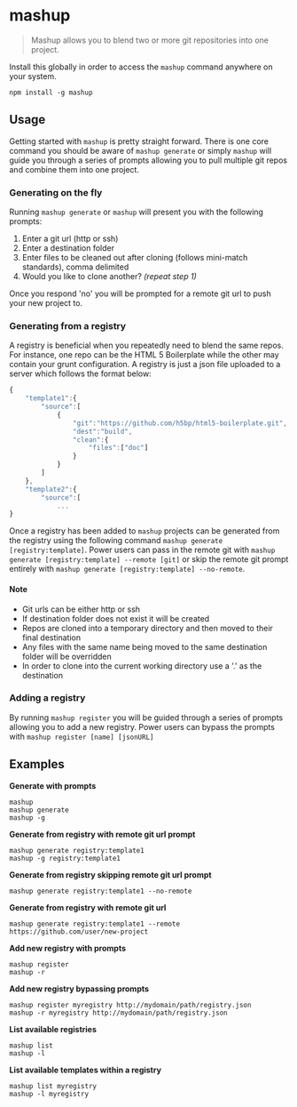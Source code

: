 # mashup
> Mashup allows you to blend two or more git repositories into one project.

Install this globally in order to access the `mashup` command anywhere on your system.

```shell
npm install -g mashup
```

## Usage

Getting started with `mashup` is pretty straight forward. There is one core command you should be aware of `mashup generate` or simply `mashup` will guide you through a series of prompts allowing you to pull multiple git repos and combine them into one project.

### Generating on the fly

Running `mashup generate` or `mashup` will present you with the following prompts:

1. Enter a git url (http or ssh)
1. Enter a destination folder
1. Enter files to be cleaned out after cloning (follows mini-match standards), comma delimited
1. Would you like to clone another? *(repeat step 1)*

Once you respond 'no' you will be prompted for a remote git url to push your new project to.

### Generating from a registry

A registry is beneficial when you repeatedly need to blend the same repos. For instance, one repo can be the HTML 5 Boilerplate while the other may contain your grunt configuration. A registry is just a json file uploaded to a server which follows the format below:

```js
{
    "template1":{
        "source":[
            {
                "git":"https://github.com/h5bp/html5-boilerplate.git",
                "dest":"build",
                "clean":{
                    "files":["doc"]
                }
            }
        ]
    },
    "template2":{
        "source":[
            ...
}
```

Once a registry has been added to `mashup` projects can be generated from the registry using the following command `mashup generate [registry:template]`. Power users can pass in the remote git with `mashup generate [registry:template] --remote [git]` or skip the remote git prompt entirely with `mashup generate [registry:template] --no-remote`.

#### Note
* Git urls can be either http or ssh
* If destination folder does not exist it will be created
* Repos are cloned into a temporary directory and then moved to their final destination
* Any files with the same name being moved to the same destination folder will be overridden
* In order to clone into the current working directory use a '.' as the destination

### Adding a registry

By running `mashup register` you will be guided through a series of prompts allowing you to add a new registry. Power users can bypass the prompts with `mashup register [name] [jsonURL]`

## Examples

**Generate with prompts**
```
mashup
mashup generate
mashup -g
```

**Generate from registry with remote git url prompt**
```
mashup generate registry:template1
mashup -g registry:template1
```

**Generate from registry skipping remote git url prompt**
```
mashup generate registry:template1 --no-remote
```

**Generate from registry with remote git url**
```
mashup generate registry:template1 --remote https://github.com/user/new-project
```

**Add new registry with prompts**
```
mashup register
mashup -r
```

**Add new registry bypassing prompts**
```
mashup register myregistry http://mydomain/path/registry.json
mashup -r myregistry http://mydomain/path/registry.json
```

**List available registries**
```
mashup list
mashup -l
```

**List available templates within a registry**
```
mashup list myregistry
mashup -l myregistry
```
